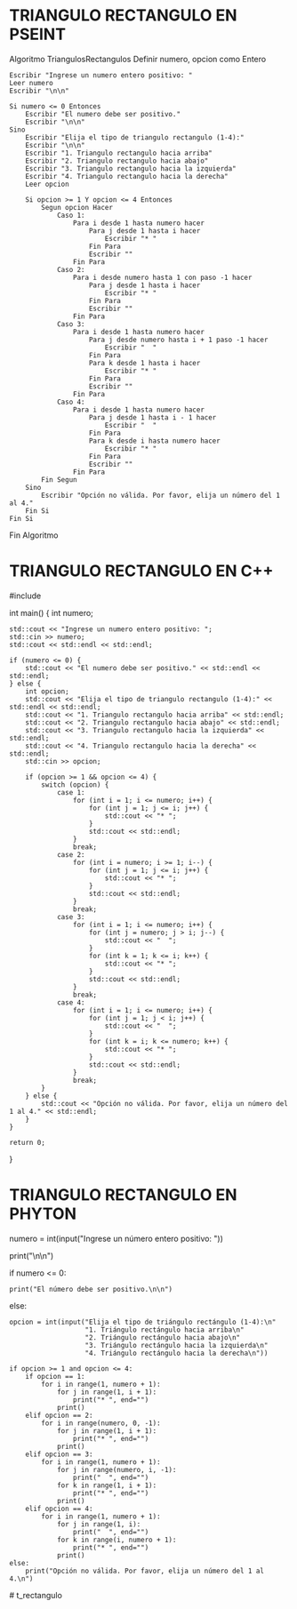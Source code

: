 # TRIANGULO RECTANGULO EN PSEINT
Algoritmo TriangulosRectangulos
    Definir numero, opcion como Entero
    
    Escribir "Ingrese un numero entero positivo: "
    Leer numero
    Escribir "\n\n"

    Si numero <= 0 Entonces
        Escribir "El numero debe ser positivo."
        Escribir "\n\n"
    Sino
        Escribir "Elija el tipo de triangulo rectangulo (1-4):"
        Escribir "\n\n"
        Escribir "1. Triangulo rectangulo hacia arriba"
        Escribir "2. Triangulo rectangulo hacia abajo"
        Escribir "3. Triangulo rectangulo hacia la izquierda"
        Escribir "4. Triangulo rectangulo hacia la derecha"
        Leer opcion

        Si opcion >= 1 Y opcion <= 4 Entonces
            Segun opcion Hacer
                Caso 1:
                    Para i desde 1 hasta numero hacer
                        Para j desde 1 hasta i hacer
                            Escribir "* "
                        Fin Para
                        Escribir ""
                    Fin Para
                Caso 2:
                    Para i desde numero hasta 1 con paso -1 hacer
                        Para j desde 1 hasta i hacer
                            Escribir "* "
                        Fin Para
                        Escribir ""
                    Fin Para
                Caso 3:
                    Para i desde 1 hasta numero hacer
                        Para j desde numero hasta i + 1 paso -1 hacer
                            Escribir "  "
                        Fin Para
                        Para k desde 1 hasta i hacer
                            Escribir "* "
                        Fin Para
                        Escribir ""
                    Fin Para
                Caso 4:
                    Para i desde 1 hasta numero hacer
                        Para j desde 1 hasta i - 1 hacer
                            Escribir "  "
                        Fin Para
                        Para k desde i hasta numero hacer
                            Escribir "* "
                        Fin Para
                        Escribir ""
                    Fin Para
            Fin Segun
        Sino
            Escribir "Opción no válida. Por favor, elija un número del 1 al 4."
        Fin Si
    Fin Si
Fin Algoritmo

# TRIANGULO RECTANGULO EN C++
#include <iostream>

int main() {
    int numero;
    
    std::cout << "Ingrese un numero entero positivo: "; 
    std::cin >> numero;
	std::cout << std::endl << std::endl;

    if (numero <= 0) {
        std::cout << "El numero debe ser positivo." << std::endl << std::endl;
    } else {
        int opcion;
        std::cout << "Elija el tipo de triangulo rectangulo (1-4):" << std::endl << std::endl;
        std::cout << "1. Triangulo rectangulo hacia arriba" << std::endl;
        std::cout << "2. Triangulo rectangulo hacia abajo" << std::endl;
        std::cout << "3. Triangulo rectangulo hacia la izquierda" << std::endl;
        std::cout << "4. Triangulo rectangulo hacia la derecha" << std::endl;
        std::cin >> opcion;

        if (opcion >= 1 && opcion <= 4) {
            switch (opcion) {
                case 1:
                    for (int i = 1; i <= numero; i++) {
                        for (int j = 1; j <= i; j++) {
                            std::cout << "* ";
                        }
                        std::cout << std::endl;
                    }
                    break;
                case 2:
                    for (int i = numero; i >= 1; i--) {
                        for (int j = 1; j <= i; j++) {
                            std::cout << "* ";
                        }
                        std::cout << std::endl;
                    }
                    break;
                case 3:
                    for (int i = 1; i <= numero; i++) {
                        for (int j = numero; j > i; j--) {
                            std::cout << "  ";
                        }
                        for (int k = 1; k <= i; k++) {
                            std::cout << "* ";
                        }
                        std::cout << std::endl;
                    }
                    break;
                case 4:
                    for (int i = 1; i <= numero; i++) {
                        for (int j = 1; j < i; j++) {
                            std::cout << "  ";
                        }
                        for (int k = i; k <= numero; k++) {
                            std::cout << "* ";
                        }
                        std::cout << std::endl;
                    }
                    break;
            }
        } else {
            std::cout << "Opción no válida. Por favor, elija un número del 1 al 4." << std::endl;
        }
    }

    return 0;
}
# TRIANGULO RECTANGULO EN PHYTON

numero = int(input("Ingrese un número entero positivo: "))

print("\n\n")

if numero <= 0:

    print("El número debe ser positivo.\n\n")


else:


    opcion = int(input("Elija el tipo de triángulo rectángulo (1-4):\n"
                       "1. Triángulo rectángulo hacia arriba\n"
                       "2. Triángulo rectángulo hacia abajo\n"
                       "3. Triángulo rectángulo hacia la izquierda\n"
                       "4. Triángulo rectángulo hacia la derecha\n"))

    if opcion >= 1 and opcion <= 4:
        if opcion == 1:
            for i in range(1, numero + 1):
                for j in range(1, i + 1):
                    print("* ", end="")
                print()
        elif opcion == 2:
            for i in range(numero, 0, -1):
                for j in range(1, i + 1):
                    print("* ", end="")
                print()
        elif opcion == 3:
            for i in range(1, numero + 1):
                for j in range(numero, i, -1):
                    print("  ", end="")
                for k in range(1, i + 1):
                    print("* ", end="")
                print()
        elif opcion == 4:
            for i in range(1, numero + 1):
                for j in range(1, i):
                    print("  ", end="")
                for k in range(i, numero + 1):
                    print("* ", end="")
                print()
    else:
        print("Opción no válida. Por favor, elija un número del 1 al 4.\n")
#   t _ r e c t a n g u l o  
 